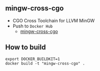 mingw-cross-cgo
------

* CGO Cross Toolchain for LLVM MinGW
* Push to `Docker Hub`
  - [mingw-cross-cgo](https://hub.docker.com/r/valord577/mingw-cross-cgo/tags)

How to build 
------

```shell
export DOCKER_BUILDKIT=1
docker build -t "mingw-cross-cgo" .
```

